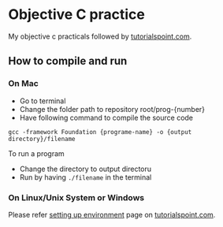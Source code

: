 Objective C practice
====================

My objective c practicals followed by [tutorialspoint.com](http://www.tutorialspoint.com/).

## How to compile and run

### On Mac

* Go to terminal
* Change the folder path to repository root/prog-{number}
* Have following command to compile the source code

```
gcc -framework Foundation {programe-name} -o {output directory}/filename

```

To run a program

* Change the directory to output directoru
* Run by having `./filename` in the terminal

### On Linux/Unix System or Windows

Please refer [setting up environment](http://www.tutorialspoint.com/objective_c/objective_c_environment_setup.htm) page on [tutorialspoint.com](http://www.tutorialspoint.com/).